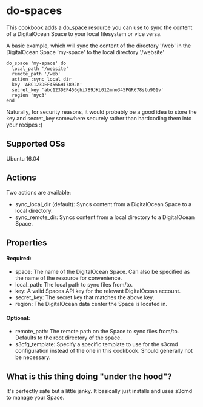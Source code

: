 # do-spaces

This cookbook adds a do_space resource you can use to sync the content of
a DigitalOcean Space to your local filesystem or vice versa.

A basic example, which will sync the content of the directory '/web' in the
DigitalOcean Space 'my-space' to the local directory '/website'

```
do_space 'my-space' do
  local_path '/website'
  remote_path '/web'
  action :sync_local_dir
  key 'ABC123DEF456GHI789JK'
  secret_key 'abc123DEF456ghi789JKL012mno345PQR678stu901v'
  region 'nyc3'
end
```

Naturally, for security reasons, it would probably be a good idea to store the
key and secret_key somewhere securely rather than hardcoding them into your
recipes :)

## Supported OSs

Ubuntu 16.04

## Actions

Two actions are available:
* sync_local_dir (default): Syncs content from a DigitalOcean Space to a local directory.
* sync_remote_dir: Syncs content from a local directory to a DigitalOcean Space.

## Properties

#### Required:
* space: The name of the DigitalOcean Space. Can also be specified as the name of the resource for convenience.
* local_path: The local path to sync files from/to.
* key: A valid Spaces API key for the relevant DigitalOcean account.
* secret_key: The secret key that matches the above key.
* region: The DigitalOcean data center the Space is located in.

#### Optional:
* remote_path: The remote path on the Space to sync files from/to. Defaults to the root directory of the space.
* s3cfg_template: Specify a specific template to use for the s3cmd configuration instead of the one in this cookbook. Should generally not be necessary.

## What is this thing doing "under the hood"?

It's perfectly safe but a little janky. It basically just installs and uses s3cmd to manage your Space.
